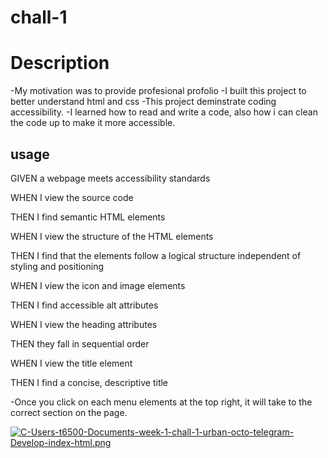 # chall-1

# Description

-My motivation was to provide profesional profolio
-I built this project to better understand html and css
-This project deminstrate coding accessibility.
-I learned how to read and write a code, also how i can clean the code up to make it more accessible.

## usage

GIVEN a webpage meets accessibility standards

WHEN I view the source code

THEN I find semantic HTML elements

WHEN I view the structure of the HTML elements

THEN I find that the elements follow a logical structure independent of styling and positioning

WHEN I view the icon and image elements

THEN I find accessible alt attributes

WHEN I view the heading attributes

THEN they fall in sequential order

WHEN I view the title element

THEN I find a concise, descriptive title

-Once you click on each menu elements at the top right, it will take to the correct section on the page.

[![C-Users-t6500-Documents-week-1-chall-1-urban-octo-telegram-Develop-index-html.png](https://i.postimg.cc/3RC6f8pn/C-Users-t6500-Documents-week-1-chall-1-urban-octo-telegram-Develop-index-html.png)](https://postimg.cc/BLbMXGmK)

















